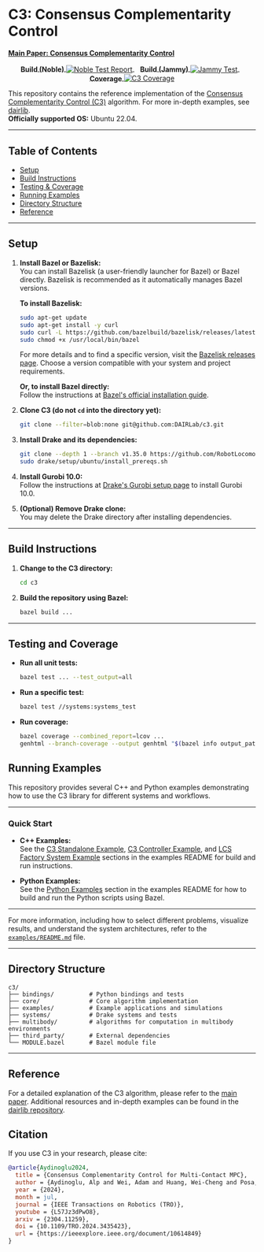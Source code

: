 # C3: Consensus Complementarity Control

[**Main Paper: Consensus Complementarity Control**](https://arxiv.org/abs/2304.11259)

<p align="center">
    <a href="https://cirrus-ci.com/github/DAIRLab/c3">
        <strong style="vertical-align: middle;">Build (Noble)</strong>
        <img src="https://api.cirrus-ci.com/github/DAIRLab/c3.svg?task=noble&script=test&branch=main" alt="Noble Test Report" style="vertical-align: middle;"/>
    </a>
    &nbsp;&nbsp;
    <a href="https://cirrus-ci.com/github/DAIRLab/c3">
        <strong style="vertical-align: middle;">Build (Jammy)</strong>
        <img src="https://api.cirrus-ci.com/github/DAIRLab/c3.svg?task=jammy&script=test&branch=main" alt="Jammy Test" style="vertical-align: middle;"/>
    </a>
    &nbsp;&nbsp;
    <a href="https://github.com/DAIRLab/c3/actions/workflows/coverage.yml"><strong style="vertical-align: middle;">Coverage</strong>
        <img src="https://github.com/DAIRLab/c3/actions/workflows/coverage.yml/badge.svg?branch=main&event=push" alt="C3 Coverage" style="vertical-align: middle;"/>
    </a>
</p>

This repository contains the reference implementation of the [Consensus Complementarity Control (C3)](https://arxiv.org/abs/2304.11259) algorithm. For more in-depth examples, see [dairlib](https://github.com/DAIRLab/dairlib).  
**Officially supported OS:** Ubuntu 22.04.

---

## Table of Contents

- [Setup](#setup)
- [Build Instructions](#build-instructions)
- [Testing & Coverage](#testing-and-coverage)
- [Running Examples](#running-examples)
- [Directory Structure](#directory-structure)
- [Reference](#reference)

---

## Setup

1. **Install Bazel or Bazelisk:**  
    You can install Bazelisk (a user-friendly launcher for Bazel) or Bazel directly. Bazelisk is recommended as it automatically manages Bazel versions.

    **To install Bazelisk:**
    ```sh
    sudo apt-get update
    sudo apt-get install -y curl
    sudo curl -L https://github.com/bazelbuild/bazelisk/releases/latest/download/bazelisk-linux-amd64 -o /usr/local/bin/bazel
    sudo chmod +x /usr/local/bin/bazel
    ```
    For more details and to find a specific version, visit the [Bazelisk releases page](https://github.com/bazelbuild/bazelisk/releases). Choose a version compatible with your system and project requirements.

    **Or, to install Bazel directly:**  
    Follow the instructions at [Bazel's official installation guide](https://bazel.build/install/ubuntu).
2. **Clone C3 (do not `cd` into the directory yet):**
    ```sh
    git clone --filter=blob:none git@github.com:DAIRLab/c3.git
    ```

2. **Install Drake and its dependencies:**
    ```sh
    git clone --depth 1 --branch v1.35.0 https://github.com/RobotLocomotion/drake.git
    sudo drake/setup/ubuntu/install_prereqs.sh
    ```

3. **Install Gurobi 10.0:**  
   Follow the instructions at [Drake's Gurobi setup page](https://drake.mit.edu/bazel.html) to install Gurobi 10.0.

4. **(Optional) Remove Drake clone:**  
   You may delete the Drake directory after installing dependencies.

---

## Build Instructions

1. **Change to the C3 directory:**
    ```sh
    cd c3
    ```

2. **Build the repository using Bazel:**
    ```sh
    bazel build ...
    ```

---

## Testing and Coverage

- **Run all unit tests:**
    ```sh
    bazel test ... --test_output=all
    ```

- **Run a specific test:**
    ```sh
    bazel test //systems:systems_test
    ```

- **Run coverage:**
    ```sh
    bazel coverage --combined_report=lcov ...
    genhtml --branch-coverage --output genhtml "$(bazel info output_path)/_coverage/_coverage_report.dat" # Generates the HTML report to be viewed inside the genhtml folder
    ```

## Running Examples

This repository provides several C++ and Python examples demonstrating how to use the C3 library for different systems and workflows.

---

### Quick Start

- **C++ Examples:**  
  See the [C3 Standalone Example](./examples/README.md#c3-standalone-example), [C3 Controller Example](./examples/README.md#c3-controller-example), and [LCS Factory System Example](./examples/README.md#lcs-factory-system-example) sections in the examples README for build and run instructions.

- **Python Examples:**  
  See the [Python Examples](./examples/README.md#python-examples) section in the examples README for how to build and run the Python scripts using Bazel.

---

For more information, including how to select different problems, visualize results, and understand the system architectures, refer to the [`examples/README.md`](./examples/README.md) file.

---

## Directory Structure

```plaintext
c3/
├── bindings/          # Python bindings and tests
├── core/              # Core algorithm implementation
├── examples/          # Example applications and simulations
├── systems/           # Drake systems and tests
├── multibody/         # algorithms for computation in multibody environments
├── third_party/       # External dependencies
└── MODULE.bazel       # Bazel module file
```
---

## Reference

For a detailed explanation of the C3 algorithm, please refer to the [main paper](https://arxiv.org/abs/2304.11259). Additional resources and in-depth examples can be found in the [dairlib repository](https://github.com/DAIRLab/dairlib).

## Citation
If you use C3 in your research, please cite:

```bibtex
@article{Aydinoglu2024,
  title = {Consensus Complementarity Control for Multi-Contact MPC},
  author = {Aydinoglu, Alp and Wei, Adam and Huang, Wei-Cheng and Posa, Michael},
  year = {2024},
  month = jul,
  journal = {IEEE Transactions on Robotics (TRO)},
  youtube = {L57Jz3dPwO8},
  arxiv = {2304.11259},
  doi = {10.1109/TRO.2024.3435423},
  url = {https://ieeexplore.ieee.org/document/10614849}
}
```
